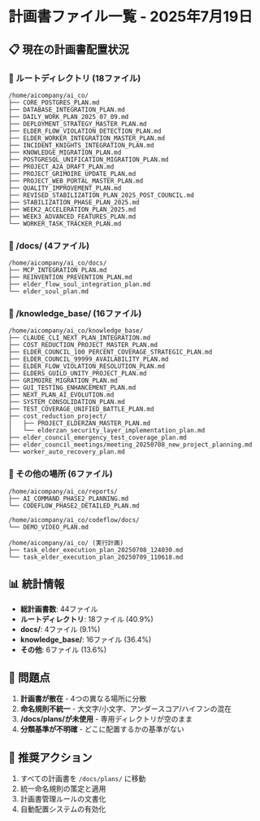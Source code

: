 # 計画書ファイル一覧 - 2025年7月19日

## 📋 現在の計画書配置状況

### 📁 ルートディレクトリ (18ファイル)
```
/home/aicompany/ai_co/
├── CORE_POSTGRES_PLAN.md
├── DATABASE_INTEGRATION_PLAN.md
├── DAILY_WORK_PLAN_2025_07_09.md
├── DEPLOYMENT_STRATEGY_MASTER_PLAN.md
├── ELDER_FLOW_VIOLATION_DETECTION_PLAN.md
├── ELDER_WORKER_INTEGRATION_MASTER_PLAN.md
├── INCIDENT_KNIGHTS_INTEGRATION_PLAN.md
├── KNOWLEDGE_MIGRATION_PLAN.md
├── POSTGRESQL_UNIFICATION_MIGRATION_PLAN.md
├── PROJECT_A2A_DRAFT_PLAN.md
├── PROJECT_GRIMOIRE_UPDATE_PLAN.md
├── PROJECT_WEB_PORTAL_MASTER_PLAN.md
├── QUALITY_IMPROVEMENT_PLAN.md
├── REVISED_STABILIZATION_PLAN_2025_POST_COUNCIL.md
├── STABILIZATION_PHASE_PLAN_2025.md
├── WEEK2_ACCELERATION_PLAN_2025.md
├── WEEK3_ADVANCED_FEATURES_PLAN.md
└── WORKER_TASK_TRACKER_PLAN.md
```

### 📁 /docs/ (4ファイル)
```
/home/aicompany/ai_co/docs/
├── MCP_INTEGRATION_PLAN.md
├── REINVENTION_PREVENTION_PLAN.md
├── elder_flow_soul_integration_plan.md
└── elder_soul_plan.md
```

### 📁 /knowledge_base/ (16ファイル)
```
/home/aicompany/ai_co/knowledge_base/
├── CLAUDE_CLI_NEXT_PLAN_INTEGRATION.md
├── COST_REDUCTION_PROJECT_MASTER_PLAN.md
├── ELDER_COUNCIL_100_PERCENT_COVERAGE_STRATEGIC_PLAN.md
├── ELDER_COUNCIL_99999_AVAILABILITY_PLAN.md
├── ELDER_FLOW_VIOLATION_RESOLUTION_PLAN.md
├── ELDERS_GUILD_UNITY_PROJECT_PLAN.md
├── GRIMOIRE_MIGRATION_PLAN.md
├── GUI_TESTING_ENHANCEMENT_PLAN.md
├── NEXT_PLAN_AI_EVOLUTION.md
├── SYSTEM_CONSOLIDATION_PLAN.md
├── TEST_COVERAGE_UNIFIED_BATTLE_PLAN.md
├── cost_reduction_project/
│   ├── PROJECT_ELDERZAN_MASTER_PLAN.md
│   └── elderzan_security_layer_implementation_plan.md
├── elder_council_emergency_test_coverage_plan.md
├── elder_council_meetings/meeting_20250708_new_project_planning.md
└── worker_auto_recovery_plan.md
```

### 📁 その他の場所 (6ファイル)
```
/home/aicompany/ai_co/reports/
├── AI_COMMAND_PHASE2_PLANNING.md
└── CODEFLOW_PHASE2_DETAILED_PLAN.md

/home/aicompany/ai_co/codeflow/docs/
└── DEMO_VIDEO_PLAN.md

/home/aicompany/ai_co/ (実行計画)
├── task_elder_execution_plan_20250708_124030.md
└── task_elder_execution_plan_20250709_110618.md
```

## 📊 統計情報
- **総計画書数**: 44ファイル
- **ルートディレクトリ**: 18ファイル (40.9%)
- **docs/**: 4ファイル (9.1%)
- **knowledge_base/**: 16ファイル (36.4%)
- **その他**: 6ファイル (13.6%)

## 🚨 問題点
1. **計画書が散在** - 4つの異なる場所に分散
2. **命名規則不統一** - 大文字/小文字、アンダースコア/ハイフンの混在
3. **/docs/plans/が未使用** - 専用ディレクトリが空のまま
4. **分類基準が不明確** - どこに配置するかの基準がない

## 🎯 推奨アクション
1. すべての計画書を `/docs/plans/` に移動
2. 統一命名規則の策定と適用
3. 計画書管理ルールの文書化
4. 自動配置システムの有効化